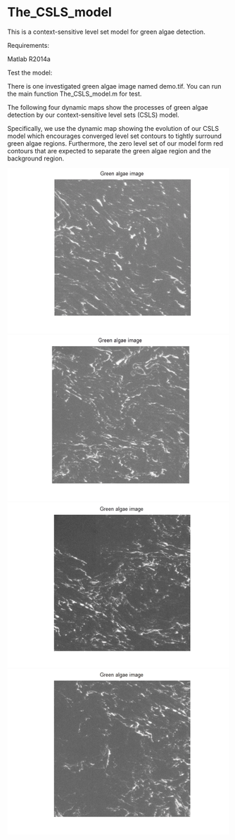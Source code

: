 # The_CSLS_model

This is a context-sensitive level set model for green algae detection.

Requirements:

Matlab R2014a 

Test the model:

There is one investigated green algae image named demo.tif. You can run the main function The_CSLS_model.m for test.

The following four dynamic maps show the processes of green algae detection by our context-sensitive level sets (CSLS) model.

Specifically, we use the dynamic map showing the evolution of our CSLS model which encourages converged level set contours to tightly surround green algae regions. Furthermore, the zero level set of our model form red contours that are expected to separate the green algae region and the background region.

![image](https://github.com/DongdongMeng/The_CSLS_model/blob/master/Sample%201.gif)
![image](https://github.com/DongdongMeng/The_CSLS_model/blob/master/Sample%202.gif)
![image](https://github.com/DongdongMeng/The_CSLS_model/blob/master/Sample%203.gif)
![image](https://github.com/DongdongMeng/The_CSLS_model/blob/master/Sample%204.gif)
